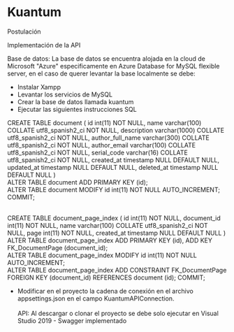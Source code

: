 # Kuantum
Postulación

Implementación de la API

Base de datos: 
La base de datos se encuentra alojada en la cloud de Microsoft "Azure" especificamente en Azure Database for MySQL flexible server, en el caso de querer levantar la base
localmente se debe:<br/>
- Instalar Xampp<br/>
- Levantar los servicios de MySQL<br/>
- Crear la base de datos llamada kuantum<br/>
- Ejecutar las siguientes instrucciones SQL<br/>
  
CREATE TABLE document (
  id int(11) NOT NULL,
  name varchar(100) COLLATE utf8_spanish2_ci NOT NULL,
  description varchar(1000) COLLATE utf8_spanish2_ci NOT NULL,
  author_full_name varchar(300) COLLATE utf8_spanish2_ci NOT NULL,
  author_email varchar(100) COLLATE utf8_spanish2_ci NOT NULL,
  serial_code varchar(16) COLLATE utf8_spanish2_ci NOT NULL,
  created_at timestamp NULL DEFAULT NULL,
  updated_at timestamp NULL DEFAULT NULL,
  deleted_at timestamp NULL DEFAULT NULL
) <br/>
ALTER TABLE document
  ADD PRIMARY KEY (id);<br/>
ALTER TABLE document
  MODIFY id int(11) NOT NULL AUTO_INCREMENT;
COMMIT;<br/><br/>

CREATE TABLE document_page_index (
  id int(11) NOT NULL,
  document_id int(11) NOT NULL,
  name varchar(100) COLLATE utf8_spanish2_ci NOT NULL,
  page int(11) NOT NULL,
  created_at timestamp NULL DEFAULT NULL
) <br/>
ALTER TABLE document_page_index
  ADD PRIMARY KEY (id),
  ADD KEY FK_DocumentPage (document_id);
<br/>
ALTER TABLE document_page_index
  MODIFY id int(11) NOT NULL AUTO_INCREMENT;
<br/>
ALTER TABLE document_page_index
  ADD CONSTRAINT FK_DocumentPage FOREIGN KEY (document_id) REFERENCES document (id);
COMMIT;<br/>
- Modificar en el proyecto la cadena de conexión en el archivo appsettings.json en el campo KuantumAPIConnection.<br/><br/>
API: Al descargar o clonar el proyecto se debe solo ejecutar en Visual Studio 2019 - Swagger implementado
